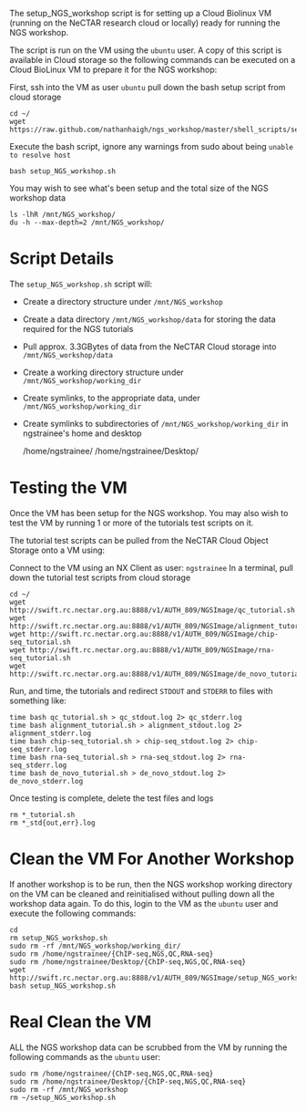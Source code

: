 The setup_NGS_workshop script is for setting up a Cloud Biolinux VM (running on the NeCTAR research cloud or locally)
ready for running the NGS workshop.

The script is run on the VM using the ```ubuntu``` user. A copy of this script is available in Cloud storage
so the following commands can be executed on a Cloud BioLinux VM to prepare it for the NGS workshop:

First, ssh into the VM as user ```ubuntu```
pull down the bash setup script from cloud storage

    cd ~/
    wget https://raw.github.com/nathanhaigh/ngs_workshop/master/shell_scripts/setup_NGS_workshop.sh

Execute the bash script, ignore any warnings from sudo about being ```unable to resolve host```

    bash setup_NGS_workshop.sh

You may wish to see what's been setup and the total size of the NGS workshop data

    ls -lhR /mnt/NGS_workshop/
    du -h --max-depth=2 /mnt/NGS_workshop/

Script Details
==============
The ```setup_NGS_workshop.sh``` script will:
* Create a directory structure under ```/mnt/NGS_workshop```
* Create a data directory ```/mnt/NGS_workshop/data``` for storing the data required for the NGS tutorials
* Pull approx. 3.3GBytes of data from the NeCTAR Cloud storage into ```/mnt/NGS_workshop/data```
* Create a working directory structure under ```/mnt/NGS_workshop/working_dir```
* Create symlinks, to the appropriate data, under ```/mnt/NGS_workshop/working_dir```
* Create symlinks to subdirectories of ```/mnt/NGS_workshop/working_dir``` in ngstrainee's home and desktop

    /home/ngstrainee/
    /home/ngstrainee/Desktop/

Testing the VM
==============
Once the VM has been setup for the NGS workshop. You may also wish to test the VM by running 1 or more of
the tutorials test scripts on it.

The tutorial test scripts can be pulled from the NeCTAR Cloud Object Storage onto a VM using:

Connect to the VM using an NX Client as user: ```ngstrainee```
In a terminal, pull down the tutorial test scripts from cloud storage

    cd ~/
    wget http://swift.rc.nectar.org.au:8888/v1/AUTH_809/NGSImage/qc_tutorial.sh
    wget http://swift.rc.nectar.org.au:8888/v1/AUTH_809/NGSImage/alignment_tutorial.sh 
    wget http://swift.rc.nectar.org.au:8888/v1/AUTH_809/NGSImage/chip-seq_tutorial.sh
    wget http://swift.rc.nectar.org.au:8888/v1/AUTH_809/NGSImage/rna-seq_tutorial.sh
    wget http://swift.rc.nectar.org.au:8888/v1/AUTH_809/NGSImage/de_novo_tutorial.sh

Run, and time, the tutorials and redirect ```STDOUT``` and ```STDERR``` to files with something like:

    time bash qc_tutorial.sh > qc_stdout.log 2> qc_stderr.log
    time bash alignment_tutorial.sh > alignment_stdout.log 2> alignment_stderr.log
    time bash chip-seq_tutorial.sh > chip-seq_stdout.log 2> chip-seq_stderr.log
    time bash rna-seq_tutorial.sh > rna-seq_stdout.log 2> rna-seq_stderr.log
    time bash de_novo_tutorial.sh > de_novo_stdout.log 2> de_novo_stderr.log

Once testing is complete, delete the test files and logs

    rm *_tutorial.sh
    rm *_std{out,err}.log



Clean the VM For Another Workshop
=================================
If another workshop is to be run, then the NGS workshop working directory on the VM can be cleaned and
reinitialised without pulling down all the workshop data again. To do this, login to the VM as the ```ubuntu``` user
and execute the following commands:

    cd
    rm setup_NGS_workshop.sh
    sudo rm -rf /mnt/NGS_workshop/working_dir/
    sudo rm /home/ngstrainee/{ChIP-seq,NGS,QC,RNA-seq}
    sudo rm /home/ngstrainee/Desktop/{ChIP-seq,NGS,QC,RNA-seq}
    wget http://swift.rc.nectar.org.au:8888/v1/AUTH_809/NGSImage/setup_NGS_workshop.sh
    bash setup_NGS_workshop.sh

Real Clean the VM
=================
ALL the NGS workshop data can be scrubbed from the VM by running the following commands as the ```ubuntu``` user:

    sudo rm /home/ngstrainee/{ChIP-seq,NGS,QC,RNA-seq}
    sudo rm /home/ngstrainee/Desktop/{ChIP-seq,NGS,QC,RNA-seq}
    sudo rm -rf /mnt/NGS_workshop
    rm ~/setup_NGS_workshop.sh
    